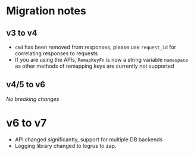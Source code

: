 # Migration notes

## v3 to v4

- `cmd` has been removed from responses, please use `request_id` for correlating responses to requests
- If you are using the APIs, `RemapKeyFn` is now a string variable `namespace` as other methods of remapping keys are currently not supported

## v4/5 to v6

*No breaking changes*

# v6 to v7

- API changed significantly, support for multiple DB backends
- Logging library changed to logrus to zap.